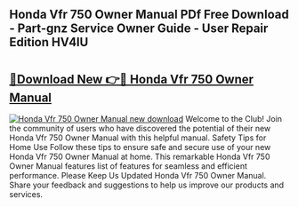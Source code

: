 ## Honda Vfr 750 Owner Manual PDf Free Download - Part-gnz Service Owner Guide - User Repair Edition HV4lU

# <h2><a href="http://bc62291.oget.top/?id=Honda+Vfr+750+Owner+Manual">🔗Download New 👉🔴 Honda Vfr 750 Owner Manual</a></h2>

[![Honda Vfr 750 Owner Manual new download](https://i.imgur.com/5g1atiW.png)](http://bc62291.oget.top/?id=Honda+Vfr+750+Owner+Manual)
Welcome to the Club! Join the community of users who have discovered the potential of their new Honda Vfr 750 Owner Manual with this helpful manual. Safety Tips for Home Use Follow these tips to ensure safe and secure use of your new Honda Vfr 750 Owner Manual at home. This remarkable Honda Vfr 750 Owner Manual features list of features for seamless and efficient performance. Please Keep Us Updated Honda Vfr 750 Owner Manual. Share your feedback and suggestions to help us improve our products and services.
